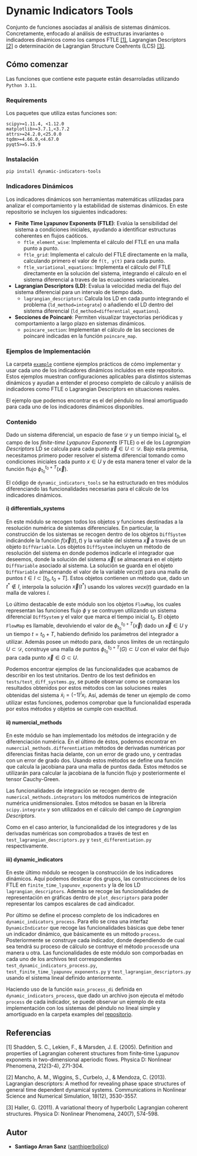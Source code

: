 # Dynamic Indicators Tools

Conjunto de funciones asociadas al análisis de sistemas dinámicos. Concretamente, enfocado al análisis de estructuras 
invariantes o indicadores dinámicos como los campos FTLE [[1]](#Referencias), Lagrangian Descriptors [[2]](#Referencias) o determinación de 
Lagrangian Structure Coehrents (LCS) [[3]](#Referencias).    

## Cómo comenzar
Las funciones que contiene este paquete están desarroladas utilizando `Python 3.11`.

### Requirements
Los paquetes que utiliza estas funciones son: 
```
scipy>=1.11.4, <1.12.0
matplotlib>=3.7.1,<3.7.2
attrs>=24.2.0,<25.0.0
tqdm>=4.66.0,<4.67.0
pyqt5>=5.15.9
```

### Instalación
```
pip install dynamic-indicators-tools
```

### Indicadores Dinámicos
Los indicadores dinámicos son herramientas matemáticas utilizadas para analizar el comportamiento y la estabilidad de sistemas dinámicos. En este repositorio se incluyen los siguientes indicadores:

- **Finite Time Lyapunov Exponents (FTLE)**: Evalúa la sensibilidad del sistema a condiciones iniciales, ayudando a identificar estructuras coherentes en flujos caóticos.
  -  `ftle_element_wise`: Implementa el cálculo del FTLE en una malla punto a punto.
  -  `ftle_grid`: Implementa el calculo del FTLE directamente en la malla, calculando primero el valor de `f(t, y(t)` para cada punto.
  -  `ftle_variational_equations`: Implementa el cálculo del FTLE directamente en la solución del sistema, integrando el cálculo en el sistema diferencial a traves de las ecuaciones variacionales.
- **Lagrangian Descriptors (LD)**: Evalua la velocidad media del flujo del sistema diferencial para un intervalo de tiempo dado.
  - `lagrangian_descriptors`: Calcula los LD en cada punto integrando el problema (`ld_method=integrate`) o añadiendo el LD dentro del sistema diferencial (`ld_method=differential_equations`).
- **Secciones de Poincaré**: Permiten visualizar trayectorias periódicas y comportamiento a largo plazo en sistemas dinámicos.
  - `poincare_section`: Implementan el cálculo de las secciones de poincaré indicadas en la función `poincare_map`.

### Ejemplos de Implementación
La carpeta [`example`](https://github.com/santhiperbolico/dynamic_indicators_tools/tree/main/examples) contiene ejemplos prácticos de cómo implementar y usar cada uno de los indicadores dinámicos incluidos en este repositorio. 
Estos ejemplos muestran configuraciones aplicables para distintos sistemas dinámicos y ayudan a entender el proceso completo de cálculo y análisis de indicadores como FTLE o Lagrangian Descriptors en situaciones reales.

El ejemplo que podemos encontrar es el del péndulo no lineal amortiguado para cada uno de los indicadores dinámicos disponibles. 

### Contenido
Dado un sistema diferencial, un espacio de fase $\mathcal{D}$ y un tiempo inicial $t_0$, el campo de los *finite-time 
Lyapunov Exponents* (FTLE) o el de los *Lagrangian Descriptors* LD se calcula para cada punto 
$\vec{x}\in U\subset \mathcal{D}$. Bajo esta premisa, necesitamos primero poder resolver el sistema diferencial tomando como
condiciones iniciales cada punto $x\in U$ y de esta manera tener el valor de la función flujo $\phi_{t_0}^{t_0+T}(\vec{x})$.

El código de `dynamic_indicators_tools` se ha estructurado en tres módulos diferenciando las funcionalidades necesarias 
para el cálculo de los indicadores dinámicos.

#### i) differentials\_systems

En este módulo se recogen todos los objetos y funciones destinadas a la resolución numérica de sistemas diferenciales. 
En particular, la construcción de los sistemas se recogen dentro de los objetos `DiffSystem` indicándole la función 
$f(\vec{x}(t), t)$ y la variable del sistema $\vec{x}$ a través de un objeto `DiffVariable`. Los objetos `DiffSystem` 
incluyen un método de resolución del sistema en donde podemos indicarle el integrador que deseemos, donde la solución 
del sistema $\vec{x}($ se almacenará en el objeto `DiffVariable` asociado al sistema. La solución se guarda en el objeto
`DiffVariable` almacenando el valor de la variable $vec{x}(t)$ para una malla de puntos $t\in I\subset [t_0, t_0+T]$. 
Estos objetos contienen un método que, dado un $t^*\notin I$, interpola la solución $\vec{x}(t^*)$ usando los valores 
$vec{x}(t)$ guardado en la malla de valores $I$. 

Lo último destacable de este módulo son los objetos `FlowMap`, los cuales representan las funciones flujo $\phi$ y se 
contruyen utilizando un sistema diferencial `DiffSystem` y el valor que marca el tiempo inicial $t_0$. El objeto 
`FlowMap` es llamable, devolviendo el valor de $\phi_{t_0}^{t_0+T}(\vec{x})$ dado un $\vec{x}\in U$ y un tiempo 
$t=t_0+T$, habiendo definido los parámetros del integrador a utilizar. Además posee un método para, dado unos límites 
de un rectángulo $U\subset \mathcal{D}$, construye una malla de puntos $\phi_{t_0}^{t_0+T}(G)\subset U$  con el valor 
del flujo para cada punto $\vec{x}\in G\subset U$.

Podemos encontrar ejemplos de las funcionalidades que acabamos de describir en los test utnitarios. Dentro de los test 
definidos en `tests/test_diff_systems.py`, se puede observar como se comparan los resultados obtenidos por estos métodos
con las soluciones reales obtenidas del sistema $\dot x_i = (-1)^{i}x_i$. Así, además de tener un ejemplo de como 
utilizar estas funciones, podemos comprobar que la funcionalidad esperada por estos métodos y objetos se cumple con 
exactitud.

#### ii) numercial_methods

En este módulo se han implementado los métodos de integración y de diferenciación numérica. En el último de éstos, 
podemos encontrar en `numercial_methods.differentiation` métodos de derivadas numéricas por diferencias finitas hacia 
delante, con un error de grado uno, y centradas con un error de grado dos. Usando estos métodos se define una función 
que calcula la jacobiana para una malla de puntos dada. Estos métodos se utilizarán para calcular la jacobiana de la 
función flujo y posteriormente el tensor Cauchy-Green.

Las funcionalidades de integración se recogen dentro de `numerical_methods.integrators` los métodos numéricos de 
integración numérica unidimensionales. Estos métodos se basan en la librería `scipy.integrate` y son utilizados en el 
cálculo del campo de *Lagrangian Descriptors*.

Como en el caso anterior, la funcionalidad de los integradores y de las derivadas numéricas son comprobados a través de 
test en `test_lagrangian_descriptors.py` y `test_differentiation.py` respectivamente.

#### iii) dynamic_indicators
En este último módulo se recogen la construcción de los indicadores dinámicos. Aquí podemos destacar dos grupos, 
las construcciones de los FTLE en `finite_time_lyapunov_exponents` y la de los LD `lagrangian_descriptors`. Además se 
recoge las funcionalidades de representación en gráficas dentro de `plot_descriptors` para poder representar los campos 
escalares de cad aindicador.

Por último se define el proceso completo de los indicadores en `dynamic_indicators_process`. Para ello se crea una 
interfaz `DynamicIndicator` que recoge las funcionalidades básicas que debe tener un indicador dinámico, que básicamente
es un método `process`. Posteriormente se construye cada indicador, donde dependiendo de cual sea tendrá su proceso de
cálculo se contruye el método `process`de una manera u otra. Las funcionalidades de este módulo son comporbadas en cada 
uno de los archivos test correspondientes `test_dynamic_indicators_process.py`, `test_finite_time_lyapunov_exponents.py`
y `test_lagrangian_descriptors.py` usando el sistema lineal definido anteriormente.

Haciendo uso de la función `main_process_di` definida en `dynamic_indicators_process`, que dado un archivo json ejecuta 
el método `process` de cada indicador, se puede observar un ejemplo de esta implementación con los sistemas del péndulo 
no lineal simple y amortiguado en la carpeta examples del [repositorio](https://github.com/santhiperbolico/dynamic_indicators_tools).


## Referencias
[1] Shadden, S. C., Lekien, F., & Marsden, J. E. (2005). Definition and properties of Lagrangian coherent structures from finite-time Lyapunov exponents in two-dimensional aperiodic flows. Physica D: Nonlinear Phenomena, 212(3-4), 271-304.

[2] Mancho, A. M., Wiggins, S., Curbelo, J., & Mendoza, C. (2013). Lagrangian descriptors: A method for revealing phase space structures of general time dependent dynamical systems. Communications in Nonlinear Science and Numerical Simulation, 18(12), 3530-3557.

[3] Haller, G. (2011). A variational theory of hyperbolic Lagrangian coherent structures. Physica D: Nonlinear Phenomena, 240(7), 574-598.

## Autor

  - **Santiago Arran Sanz**
    ([santhiperbolico](https://github.com/santhiperbolico/))

